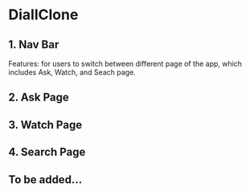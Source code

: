 # DiallClone

## 1. Nav Bar  

Features: for users to switch between different page of the app, which includes Ask, Watch, and Seach page.  

## 2. Ask Page  



## 3. Watch Page  

## 4. Search Page  


## To be added... 


